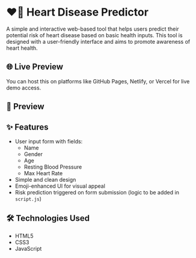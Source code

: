 # ❤️‍🔥 Heart Disease Predictor

A simple and interactive web-based tool that helps users predict their potential risk of heart disease based on basic health inputs. This tool is designed with a user-friendly interface and aims to promote awareness of heart health.

## 🌐 Live Preview

You can host this on platforms like GitHub Pages, Netlify, or Vercel for live demo access.

## 📸 Preview

## ✨ Features

- User input form with fields:
  - Name
  - Gender
  - Age
  - Resting Blood Pressure
  - Max Heart Rate
- Simple and clean design
- Emoji-enhanced UI for visual appeal
- Risk prediction triggered on form submission (logic to be added in `script.js`)

## 🛠️ Technologies Used

- HTML5
- CSS3
- JavaScript
